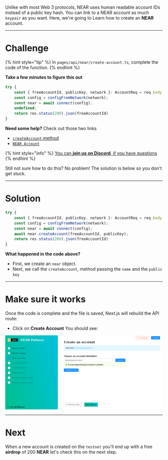 Unlike with most Web 3 protocols, NEAR uses human readable account IDs instead of a public key hash. You can link to a NEAR account as much `keypair` as you want. Here, we're going to Learn how to create an **NEAR** account. 

------------------------

# Challenge

{% hint style="tip" %}
In `pages/api/near/create-account.ts`, complete the code of the function.
{% endhint %}

**Take a few minutes to figure this out**

```typescript
try {
    const { freeAccountId, publicKey, network }: AccountReq = req.body
    const config = configFromNetwork(network);
    const near = await connect(config);
    undefined;
    return res.status(200).json(freeAccountId)
}
```

**Need some help?** Check out those two links
* [`createAccount` method](https://near.github.io/near-api-js/classes/near.near-1.html#createaccount)  
* [`NEAR Account`](https://docs.near.org/docs/concepts/account)

{% hint style="info" %}
[You can **join us on Discord**, if you have questions](https://discord.gg/fszyM7K)
{% endhint %}

Still not sure how to do this? No problem! The solution is below so you don't get stuck.

------------------------

# Solution

```typescript
try {
    const { freeAccountId, publicKey, network }: AccountReq = req.body
    const config = configFromNetwork(network);
    const near = await connect(config);
    await near.createAccount(freeAccountId, publicKey);
    return res.status(200).json(freeAccountId)
}
```

**What happened in the code above?**
* First, we create an `near` object.
* Next, we call the `createAccount`, method passing the `name` and the `public key` 

------------------------

# Make sure it works

Once the code is complete and the file is saved, Next.js will rebuild the API route: 
* Click on **Create Account** 
You should see:

![](../../../.gitbook/assets/pathways/near/near-create-account.gif)

-----------------------------

# Next

When a new account is created on the `testnet` you'll end up with a free **airdrop** of 200 **NEAR** let's check this on the next step.
